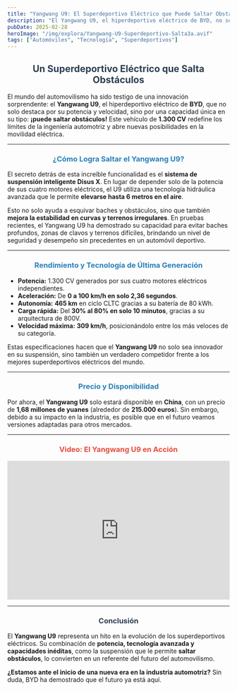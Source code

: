 ```yaml
---
title: "Yangwang U9: El Superdeportivo Eléctrico que Puede Saltar Obstáculos "
description: "El Yangwang U9, el hiperdeportivo eléctrico de BYD, no solo destaca por su potencia de 1.300 CV, sino también por su innovador sistema de suspensión que le permite saltar obstáculos. Con una velocidad de 309 km/h y una aceleración de 0 a 100 km/h en solo 2,36 segundos, redefine la ingeniería automotriz."
pubDate: 2025-02-28
heroImage: "/img/explora/Yangwang-U9-Superdeportivo-Salta3a.avif"
tags: ["Automóviles", "Tecnología", "Superdeportivos"]
---
```


<div style="text-align:center; font-size: 1em; font-weight: bold; color: #2c3e50;">
    <h2>Un Superdeportivo Eléctrico que Salta Obstáculos</h2>
</div>

El mundo del automovilismo ha sido testigo de una innovación sorprendente: el **Yangwang U9**, el hiperdeportivo eléctrico de **BYD**, que no solo destaca por su potencia y velocidad, sino por una capacidad única en su tipo: **¡puede saltar obstáculos!** Este vehículo de **1.300 CV** redefine los límites de la ingeniería automotriz y abre nuevas posibilidades en la movilidad eléctrica.

---

<div style="text-align:center; font-size: 1em; font-weight: bold; color: #2980b9;">
    <h3>¿Cómo Logra Saltar el Yangwang U9? </h3>
</div>

El secreto detrás de esta increíble funcionalidad es el **sistema de suspensión inteligente Disus X**. En lugar de depender solo de la potencia de sus cuatro motores eléctricos, el U9 utiliza una tecnología hidráulica avanzada que le permite **elevarse hasta 6 metros en el aire**. 

Esto no solo ayuda a esquivar baches y obstáculos, sino que también **mejora la estabilidad en curvas y terrenos irregulares**. En pruebas recientes, el Yangwang U9 ha demostrado su capacidad para evitar baches profundos, zonas de clavos y terrenos difíciles, brindando un nivel de seguridad y desempeño sin precedentes en un automóvil deportivo.

---

<div style="text-align:center; font-size: 1em; font-weight: bold; color: #2980b9;">
    <h3>Rendimiento y Tecnología de Última Generación</h3>
</div>

- **Potencia:** 1.300 CV generados por sus cuatro motores eléctricos independientes.
- **Aceleración:** De **0 a 100 km/h en solo 2,36 segundos**.
- **Autonomía:** **465 km** en ciclo CLTC gracias a su batería de 80 kWh.
- **Carga rápida:** Del **30% al 80% en solo 10 minutos**, gracias a su arquitectura de 800V.
- **Velocidad máxima:** **309 km/h**, posicionándolo entre los más veloces de su categoría.

Estas especificaciones hacen que el **Yangwang U9** no solo sea innovador en su suspensión, sino también un verdadero competidor frente a los mejores superdeportivos eléctricos del mundo.

---

<div style="text-align:center; font-size: 1em; font-weight: bold; color: #2980b9;">
    <h3> Precio y Disponibilidad </h3>
</div>

Por ahora, el **Yangwang U9** solo estará disponible en **China**, con un precio de **1,68 millones de yuanes** (alrededor de **215.000 euros**). Sin embargo, debido a su impacto en la industria, es posible que en el futuro veamos versiones adaptadas para otros mercados.

---

<div style="text-align:center; font-size: 1em; font-weight: bold; color: #e74c3c;">
    <h3>Video: El Yangwang U9 en Acción </h3>
</div>

<iframe width="100%" height="315" src="https://www.youtube.com/embed/qLPBpzq_exU" frameborder="0" allow="accelerometer; autoplay; encrypted-media; gyroscope; picture-in-picture" allowfullscreen></iframe>

---

<div style="text-align:center; font-size: 1em; font-weight: bold; color: #2c3e50;">
    <h3> Conclusión </h3>
</div>

El **Yangwang U9** representa un hito en la evolución de los superdeportivos eléctricos. Su combinación de **potencia, tecnología avanzada y capacidades inéditas**, como la suspensión que le permite **saltar obstáculos**, lo convierten en un referente del futuro del automovilismo.

 **¿Estamos ante el inicio de una nueva era en la industria automotriz?** Sin duda, BYD ha demostrado que el futuro ya está aquí.
